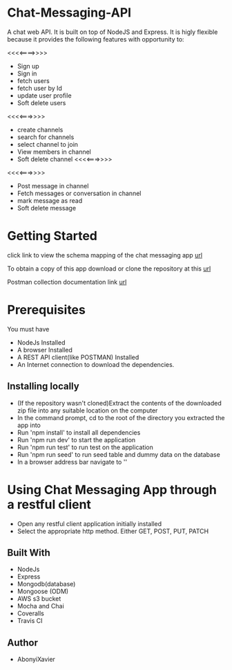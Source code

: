 # Chat-Messaging-API

A chat web API. It is built on top of NodeJS and Express. It is higly flexible because it provides the following features with opportunity to:

<<<<====>>>>
- Sign up
- Sign in
- fetch users
- fetch user by Id 
- update user profile
- Soft delete users


<<<<===>>>>
- create channels
- search for channels
- select channel to join
- View members in channel
- Soft delete channel
<<<<===>>>>

<<<<===>>>>
- Post message in channel
- Fetch messages or conversation in channel 
- mark message as read 
- Soft delete message



# Getting Started

click link to view the schema mapping of the chat messaging app [url](https://drive.google.com/file/d/1v8SJ_Krj7V_MAto-sq1D5pV9ua75gfY_/view?usp=sharing)

To obtain a copy of this app download or clone the repository at this [url](https://github.com/AbonyiXavier/Chat-Messaging-API)

Postman collection documentation link [url](https://documenter.getpostman.com/view/7775892/UUy65PgR)

# Prerequisites

You must have

- NodeJs Installed
- A browser Installed
- A REST API client(like POSTMAN) Installed
- An Internet connection to download the dependencies.

## Installing locally

- (If the repository wasn't cloned)Extract the contents of the downloaded zip file into any suitable location on the computer
- In the command prompt, cd to the root of the directory you extracted the app into
- Run 'npm install' to install all dependencies
- Run 'npm run dev' to start the application
- Run 'npm run test' to run test on the application
- Run 'npm run seed' to run seed table and dummy data on the database
- In a browser address bar navigate to ''

# Using Chat Messaging App through a restful client

- Open any restful client application initially installed
- Select the appropriate http method. Either GET, POST, PUT, PATCH

## Built With

- NodeJs
- Express
- Mongodb(database)
- Mongoose (ODM)
- AWS s3 bucket
- Mocha and Chai
- Coveralls
- Travis CI
## Author

- AbonyiXavier
